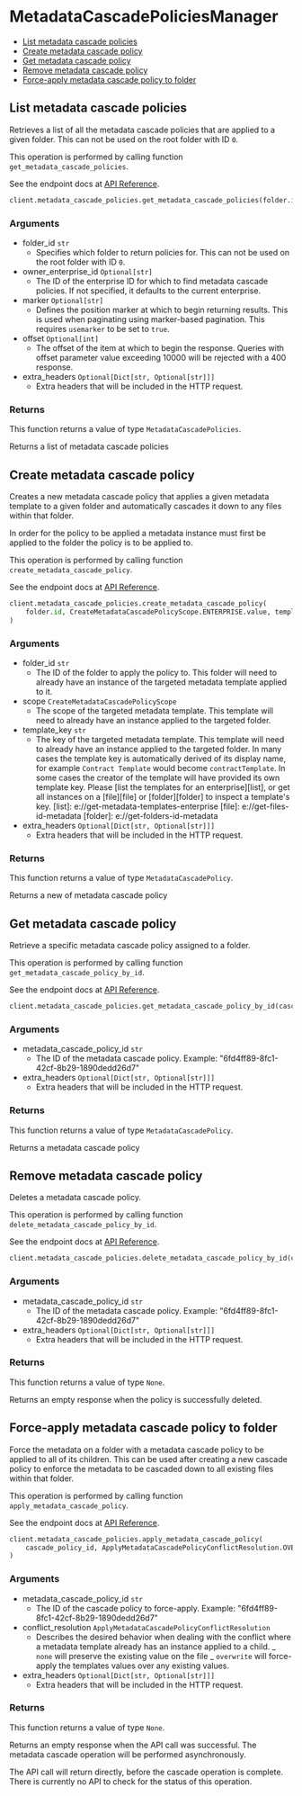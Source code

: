 # MetadataCascadePoliciesManager

- [List metadata cascade policies](#list-metadata-cascade-policies)
- [Create metadata cascade policy](#create-metadata-cascade-policy)
- [Get metadata cascade policy](#get-metadata-cascade-policy)
- [Remove metadata cascade policy](#remove-metadata-cascade-policy)
- [Force-apply metadata cascade policy to folder](#force-apply-metadata-cascade-policy-to-folder)

## List metadata cascade policies

Retrieves a list of all the metadata cascade policies
that are applied to a given folder. This can not be used on the root
folder with ID `0`.

This operation is performed by calling function `get_metadata_cascade_policies`.

See the endpoint docs at
[API Reference](https://developer.box.com/reference/get-metadata-cascade-policies/).

<!-- sample get_metadata_cascade_policies -->

```python
client.metadata_cascade_policies.get_metadata_cascade_policies(folder.id)
```

### Arguments

- folder_id `str`
  - Specifies which folder to return policies for. This can not be used on the root folder with ID `0`.
- owner_enterprise_id `Optional[str]`
  - The ID of the enterprise ID for which to find metadata cascade policies. If not specified, it defaults to the current enterprise.
- marker `Optional[str]`
  - Defines the position marker at which to begin returning results. This is used when paginating using marker-based pagination. This requires `usemarker` to be set to `true`.
- offset `Optional[int]`
  - The offset of the item at which to begin the response. Queries with offset parameter value exceeding 10000 will be rejected with a 400 response.
- extra_headers `Optional[Dict[str, Optional[str]]]`
  - Extra headers that will be included in the HTTP request.

### Returns

This function returns a value of type `MetadataCascadePolicies`.

Returns a list of metadata cascade policies

## Create metadata cascade policy

Creates a new metadata cascade policy that applies a given
metadata template to a given folder and automatically
cascades it down to any files within that folder.

In order for the policy to be applied a metadata instance must first
be applied to the folder the policy is to be applied to.

This operation is performed by calling function `create_metadata_cascade_policy`.

See the endpoint docs at
[API Reference](https://developer.box.com/reference/post-metadata-cascade-policies/).

<!-- sample post_metadata_cascade_policies -->

```python
client.metadata_cascade_policies.create_metadata_cascade_policy(
    folder.id, CreateMetadataCascadePolicyScope.ENTERPRISE.value, template_key
)
```

### Arguments

- folder_id `str`
  - The ID of the folder to apply the policy to. This folder will need to already have an instance of the targeted metadata template applied to it.
- scope `CreateMetadataCascadePolicyScope`
  - The scope of the targeted metadata template. This template will need to already have an instance applied to the targeted folder.
- template_key `str`
  - The key of the targeted metadata template. This template will need to already have an instance applied to the targeted folder. In many cases the template key is automatically derived of its display name, for example `Contract Template` would become `contractTemplate`. In some cases the creator of the template will have provided its own template key. Please [list the templates for an enterprise][list], or get all instances on a [file][file] or [folder][folder] to inspect a template's key. [list]: e://get-metadata-templates-enterprise [file]: e://get-files-id-metadata [folder]: e://get-folders-id-metadata
- extra_headers `Optional[Dict[str, Optional[str]]]`
  - Extra headers that will be included in the HTTP request.

### Returns

This function returns a value of type `MetadataCascadePolicy`.

Returns a new of metadata cascade policy

## Get metadata cascade policy

Retrieve a specific metadata cascade policy assigned to a folder.

This operation is performed by calling function `get_metadata_cascade_policy_by_id`.

See the endpoint docs at
[API Reference](https://developer.box.com/reference/get-metadata-cascade-policies-id/).

<!-- sample get_metadata_cascade_policies_id -->

```python
client.metadata_cascade_policies.get_metadata_cascade_policy_by_id(cascade_policy_id)
```

### Arguments

- metadata_cascade_policy_id `str`
  - The ID of the metadata cascade policy. Example: "6fd4ff89-8fc1-42cf-8b29-1890dedd26d7"
- extra_headers `Optional[Dict[str, Optional[str]]]`
  - Extra headers that will be included in the HTTP request.

### Returns

This function returns a value of type `MetadataCascadePolicy`.

Returns a metadata cascade policy

## Remove metadata cascade policy

Deletes a metadata cascade policy.

This operation is performed by calling function `delete_metadata_cascade_policy_by_id`.

See the endpoint docs at
[API Reference](https://developer.box.com/reference/delete-metadata-cascade-policies-id/).

<!-- sample delete_metadata_cascade_policies_id -->

```python
client.metadata_cascade_policies.delete_metadata_cascade_policy_by_id(cascade_policy_id)
```

### Arguments

- metadata_cascade_policy_id `str`
  - The ID of the metadata cascade policy. Example: "6fd4ff89-8fc1-42cf-8b29-1890dedd26d7"
- extra_headers `Optional[Dict[str, Optional[str]]]`
  - Extra headers that will be included in the HTTP request.

### Returns

This function returns a value of type `None`.

Returns an empty response when the policy
is successfully deleted.

## Force-apply metadata cascade policy to folder

Force the metadata on a folder with a metadata cascade policy to be applied to
all of its children. This can be used after creating a new cascade policy to
enforce the metadata to be cascaded down to all existing files within that
folder.

This operation is performed by calling function `apply_metadata_cascade_policy`.

See the endpoint docs at
[API Reference](https://developer.box.com/reference/post-metadata-cascade-policies-id-apply/).

<!-- sample post_metadata_cascade_policies_id_apply -->

```python
client.metadata_cascade_policies.apply_metadata_cascade_policy(
    cascade_policy_id, ApplyMetadataCascadePolicyConflictResolution.OVERWRITE.value
)
```

### Arguments

- metadata_cascade_policy_id `str`
  - The ID of the cascade policy to force-apply. Example: "6fd4ff89-8fc1-42cf-8b29-1890dedd26d7"
- conflict_resolution `ApplyMetadataCascadePolicyConflictResolution`
  - Describes the desired behavior when dealing with the conflict where a metadata template already has an instance applied to a child. _ `none` will preserve the existing value on the file _ `overwrite` will force-apply the templates values over any existing values.
- extra_headers `Optional[Dict[str, Optional[str]]]`
  - Extra headers that will be included in the HTTP request.

### Returns

This function returns a value of type `None`.

Returns an empty response when the API call was successful. The metadata
cascade operation will be performed asynchronously.

The API call will return directly, before the cascade operation
is complete. There is currently no API to check for the status of this
operation.
